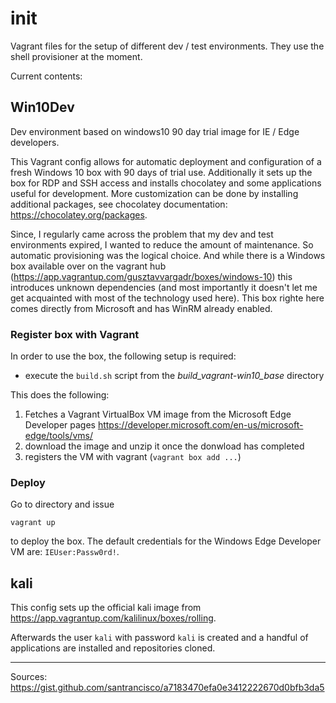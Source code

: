 # init
Vagrant files for the setup of different dev / test environments. They use the shell provisioner at the moment.

Current contents:

## Win10Dev

Dev environment based on windows10 90 day trial image for IE / Edge developers. 

This Vagrant config allows for automatic deployment and configuration of a fresh Windows 10 box with 90 days of trial use. Additionally it sets up the box for RDP and SSH access and installs chocolatey and some applications useful for development. More customization can be done by installing additional packages, see chocolatey documentation: https://chocolatey.org/packages. 

Since, I regularly came across the problem that my dev and test environments expired, I wanted to reduce the amount of maintenance. So automatic provisioning was the logical choice. And while there is a Windows box available over on the vagrant hub (https://app.vagrantup.com/gusztavvargadr/boxes/windows-10) this introduces unknown dependencies (and most importantly it doesn't let me get acquainted with most of the technology used here). This box righte here comes directly from Microsoft and has WinRM already enabled. 

### Register box with Vagrant

In order to use the box, the following setup is required:

+ execute the `build.sh` script from the _build_vagrant-win10_base_ directory

This does the following:

1. Fetches a Vagrant VirtualBox VM image from the Microsoft Edge Developer pages https://developer.microsoft.com/en-us/microsoft-edge/tools/vms/
2. download the image and unzip it once the donwload has completed
3. registers the VM with vagrant (`vagrant box add ...`) 

### Deploy 
Go to directory and issue
```
vagrant up
``` 
to deploy the box. The default credentials for the Windows Edge Developer VM are: `IEUser:Passw0rd!`.




## kali

This config sets up the official kali image from https://app.vagrantup.com/kalilinux/boxes/rolling.

Afterwards the user `kali` with password `kali` is created and a handful of applications are installed and repositories cloned.


--------------------
Sources:
https://gist.github.com/santrancisco/a7183470efa0e3412222670d0bfb3da5

